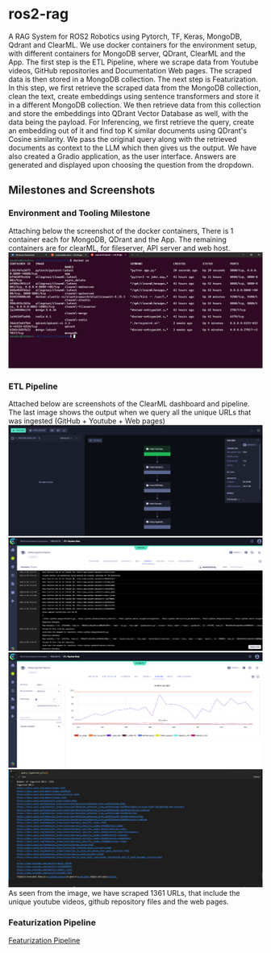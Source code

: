 # ros2-rag
A RAG System for ROS2 Robotics using Pytorch, TF, Keras, MongoDB, Qdrant and ClearML. We use docker containers for the environment setup, with different containers for MongoDB server, QDrant, ClearML and the App. The first step is the ETL Pipeline, where we scrape data from Youtube videos, GitHub repositories and Documentation Web pages. The scraped data is then stored in a MongoDB collection. The next step is Featurization. In this step, we first retrieve the scraped data from the MongoDB collection, clean the text, create embeddings using sentence transformers and store it in a different MongoDB collection. We then retrieve data from this collection and store the embeddings into QDrant Vector Database as well, with the data being the payload. For Inferencing, we first retrieve the query, create an embedding out of it and find top K similar documents using QDrant's Cosine similarity. We pass the original query along with the retrieved documents as context to the LLM which then gives us the output. We have also created a Gradio application, as the user interface. Answers are generated and displayed upon choosing the question from the dropdown.

## Milestones and Screenshots

### Environment and Tooling Milestone
Attaching below the screenshot of the docker containers, There is 1 container each for MongoDB, QDrant and the App. The remaining containers are for clearML, for fileserver, API server and web host.
![Docker Screenshot](Docker_Screenshot.png "This is the Docker Screenshot")

### ETL Pipeline
Attached below are screenshots of the ClearML dashboard and pipeline. The last image shows the output when we query all the unique URLs that was ingested (GitHub + Youtube + Web pages)
![ETL Pipeline](ClearML3.png "This is the Pipeline Screenshot")
![ETL Pipeline](ClearML2.png "This is the Pipeline Screenshot")
![ETL Pipeline](ClearML1.png "This is the Pipeline Screenshot")
![Ingested URLs](Ingested_URLs.png "These are the Ingested URLs")
As seen from the image, we have scraped 1361 URLs, that include the unique youtube videos, github repository files and the web pages.

### Featurization Pipeline
[Featurization Pipeline](ClearML_Featurization.png "This is the Pipeline Screenshot")
